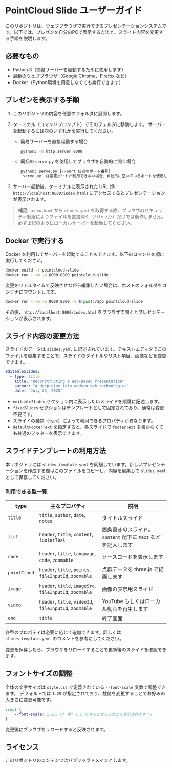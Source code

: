 # PointCloud Slide ユーザーガイド

このリポジトリは、ウェブブラウザで実行できるプレゼンテーションシステムです。以下では、プレゼンを自分のPCで表示する方法と、スライド内容を変更する手順を説明します。

## 必要なもの

- Python 3（簡易サーバーを起動するために使用します）
- 最新のウェブブラウザ（Google Chrome、Firefox など）
- Docker（Python環境を用意しなくても実行できます）

## プレゼンを表示する手順

1. このリポジトリの内容を任意のフォルダに展開します。
2. ターミナル（コマンドプロンプト）でそのフォルダに移動します。
   サーバーを起動するには次のいずれかを実行してください。

   - 簡易サーバーを直接起動する場合

     ```bash
     python3 -m http.server 8000
     ```

   - 同梱の `serve.py` を使用してブラウザを自動的に開く場合

     ```bash
     python3 serve.py [--port 任意のポート番号]
     `serve.py` は指定ポートが利用できない場合、自動的に空いているポートを使用します。
     ```

3. サーバー起動後、ターミナルに表示された URL (例: `http://localhost:8000/index.html`) にアクセスするとプレゼンテーションが表示されます。

> **補足:** `index.html` から `slides.yaml` を取得する際、ブラウザのセキュリティ制限によりファイルを直接開く（`file:///`）だけでは動作しません。必ず上記のようにローカルサーバーを起動してください。

## Docker で実行する

Docker を利用してサーバーを起動することもできます。以下のコマンドを順に実行してください。

```bash
docker build -t pointcloud-slide .
docker run --rm -p 8000:8000 pointcloud-slide
```

変更をリアルタイムで反映させながら編集したい場合は、ホストのフォルダをコンテナにマウントします。

```bash
docker run --rm -p 8000:8000 -v $(pwd):/app pointcloud-slide
```

その後、`http://localhost:8000/index.html` をブラウザで開くとプレゼンテーションが表示されます。


## スライド内容の変更方法

スライドのデータは `slides.yaml` に記述されています。テキストエディタでこのファイルを編集することで、スライドのタイトルやリスト項目、画像などを変更できます。

```yaml
editableSlides:
  - type: title
    title: "Deconstructing a Web-Based Presentation"
    author: "A deep dive into modern web technologies"
    date: "July 23, 2025"
```

- `editableSlides` セクション内に表示したいスライドを順番に記述します。
- `fixedSlides` セクションはテンプレートとして固定されており、通常は変更不要です。
- スライドの種類（`type`）によって利用できるプロパティが異なります。
- `defaultFooterText` を指定すると、各スライドで `footerText` を書かなくても共通のフッターを表示できます。

## スライドテンプレートの利用方法

本リポジトリには `slides_template.yaml` を同梱しています。新しいプレゼンテーションを作成する際はこのファイルをコピーし、内容を編集して `slides.yaml` として保存してください。

### 利用できる型一覧

| type | 主なプロパティ | 説明 |
|------|----------------|------|
| `title` | `title`, `author`, `date`, `notes` | タイトルスライド |
| `list` | `header`, `title`, `content`, `footerText` | 箇条書きのスライド。`content` 配下に `text` などを記入します |
| `code` | `header`, `title`, `language`, `code`, `zoomable` | ソースコードを表示します |
| `pointCloud` | `header`, `title`, `points`, `fileInputId`, `zoomable` | 点群データを three.js で描画します |
| `image` | `header`, `title`, `imageSrc`, `fileInputId`, `zoomable` | 画像の表示用スライド |
| `video` | `header`, `title`, `videoId`, `fileInputId`, `zoomable` | YouTube もしくはローカル動画を再生します |
| `end` | `title` | 終了画面 |

各型のプロパティは必要に応じて追加できます。詳しくは `slides_template.yaml` のコメントを参考にしてください。

変更を保存したら、ブラウザをリロードすることで更新後のスライドを確認できます。

## フォントサイズの調整

全体の文字サイズは `style.css` で定義されている `--font-scale` 変数で調整できます。
デフォルトでは `1.25` が指定されており、数値を変更することでお好みの大きさに変更可能です。

```css
:root {
    --font-scale: 1.25; /* 例: 1.5 にするとさらに大きく表示されます */
}
```

変更後にブラウザをリロードすると反映されます。

## ライセンス

このリポジトリのコンテンツはパブリックドメインとします。

